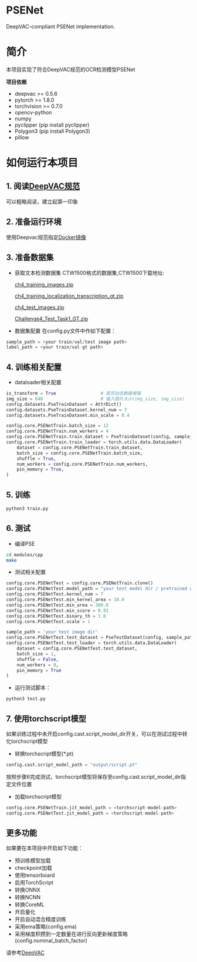 # PSENet
DeepVAC-compliant PSENet implementation.

# 简介
本项目实现了符合DeepVAC规范的OCR检测模型PSENet

**项目依赖**

- deepvac >= 0.5.6
- pytorch >= 1.8.0
- torchvision >= 0.7.0
- opencv-python
- numpy
- pyclipper (pip install pyclipper)
- Polygon3 (pip install Polygon3)
- pillow

# 如何运行本项目

## 1. 阅读[DeepVAC规范](https://github.com/DeepVAC/deepvac)
可以粗略阅读，建立起第一印象

## 2. 准备运行环境
使用Deepvac规范指定[Docker镜像](https://github.com/DeepVAC/deepvac#2-%E7%8E%AF%E5%A2%83%E5%87%86%E5%A4%87)

## 3. 准备数据集
- 获取文本检测数据集
  CTW1500格式的数据集,CTW1500下载地址:

  [ch4_training_images.zip](https://rrc.cvc.uab.es/downloads/ch4_training_images.zip)

  [ch4_training_localization_transcription_gt.zip](https://rrc.cvc.uab.es/downloads/ch4_training_localization_transcription_gt.zip)

  [ch4_test_images.zip](https://rrc.cvc.uab.es/downloads/ch4_test_images.zip)

  [Challenge4_Test_Task1_GT.zip](https://rrc.cvc.uab.es/downloads/Challenge4_Test_Task1_GT.zip)


- 数据集配置
  在config.py文件中作如下配置：

``` python
sample_path = <your train/val/test image path>
label_path = <your train/val gt path>
```

## 4. 训练相关配置

- dataloader相关配置

```python
is_transform = True                 # 是否动态数据增强
img_size = 640                      # 输入图片大小(img_size, img_size)
config.datasets.PseTrainDataset = AttrDict()
config.datasets.PseTrainDataset.kernel_num = 7
config.datasets.PseTrainDataset.min_scale = 0.4

config.core.PSENetTrain.batch_size = 12
config.core.PSENetTrain.num_workers = 4
config.core.PSENetTrain.train_dataset = PseTrainDataset(config, sample_path, label_path, is_transform, img_size)
config.core.PSENetTrain.train_loader = torch.utils.data.DataLoader(
    dataset = config.core.PSENetTrain.train_dataset,
    batch_size = config.core.PSENetTrain.batch_size,
    shuffle = True,
    num_workers = config.core.PSENetTrain.num_workers,
    pin_memory = True,
)
```

## 5. 训练

```bash
python3 train.py
```
## 6. 测试

- 编译PSE

```bash
cd modules/cpp
make
```

- 测试相关配置

```python
config.core.PSENetTest = config.core.PSENetTrain.clone()
config.core.PSENetTest.model_path = "your test model dir / pretrained weights"
config.core.PSENetTest.kernel_num = 7
config.core.PSENetTest.min_kernel_area = 10.0
config.core.PSENetTest.min_area = 300.0
config.core.PSENetTest.min_score = 0.93
config.core.PSENetTest.binary_th = 1.0
config.core.PSENetTest.scale = 1

sample_path = 'your test image dir'
config.core.PSENetTest.test_dataset = PseTestDataset(config, sample_path, long_size=1280)
config.core.PSENetTest.test_loader = torch.utils.data.DataLoader(
    dataset = config.core.PSENetTest.test_dataset,
    batch_size = 1,
    shuffle = False,
    num_workers = 0,
    pin_memory = True
)
```

- 运行测试脚本：

```bash
python3 test.py
```

## 7. 使用torchscript模型

如果训练过程中未开启config.cast.script_model_dir开关，可以在测试过程中转化torchscript模型
- 转换torchscript模型(*.pt)

```python
config.cast.script_model_path = "output/script.pt"
```
按照步骤6完成测试，torchscript模型将保存至config.cast.script_model_dir指定文件位置

- 加载torchscript模型

```python
config.core.PSENetTrain.jit_model_path = <torchscript-model-path>
config.core.PSENetTest.jit_model_path = <torchscript-model-path>
```

## 更多功能
如果要在本项目中开启如下功能：
- 预训练模型加载
- checkpoint加载
- 使用tensorboard
- 启用TorchScript
- 转换ONNX
- 转换NCNN
- 转换CoreML
- 开启量化
- 开启自动混合精度训练
- 采用ema策略(config.ema)
- 采用梯度积攒到一定数量在进行反向更新梯度策略(config.nominal_batch_factor)

请参考[DeepVAC](https://github.com/DeepVAC/deepvac)

